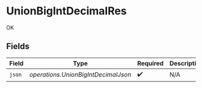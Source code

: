 # UnionBigIntDecimalRes

OK


## Fields

| Field                               | Type                                | Required                            | Description                         |
| ----------------------------------- | ----------------------------------- | ----------------------------------- | ----------------------------------- |
| `json`                              | *operations.UnionBigIntDecimalJson* | :heavy_check_mark:                  | N/A                                 |